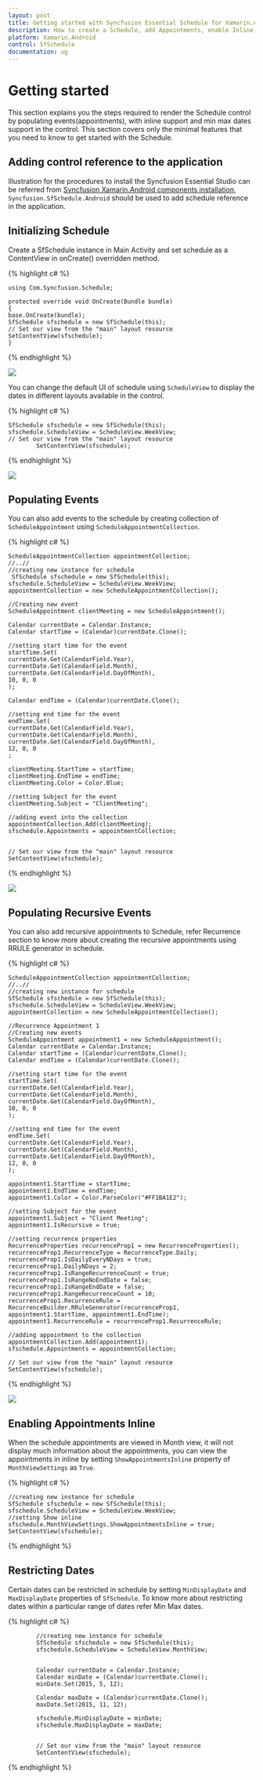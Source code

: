 ```yaml
---
layout: post
title: Getting started with Syncfusion Essential Schedule for Xamarin.Android
description: How to create a Schedule, add Appointments, enable Inline and other functionalities
platform: Xamarin.Android
control: SfSchedule
documentation: ug
---
```


# Getting started

This section explains you the steps required to render the Schedule control by populating  events(appointments), with inline support and min max dates support in the control. This section covers only the minimal features that you need to know to get started with the Schedule.

## Adding control reference to the application

Illustration for the procedures to install the Syncfusion Essential Studio can be referred from [Syncfusion Xamarin.Android components installation](http://help.syncfusion.com/Xamarin.Android/introduction/download-and-installation), `Syncfusion.SfSchedule.Android` should be used to add schedule reference in the application. 

## Initializing Schedule 

Create a SfSchedule instance in Main Activity and set schedule as a ContentView in onCreate() overridden method.

{% highlight c# %}

    using Com.Syncfusion.Schedule;

    protected override void OnCreate(Bundle bundle)
    {
    base.OnCreate(bundle);
    SfSchedule sfschedule = new SfSchedule(this);
    // Set our view from the "main" layout resource
    SetContentView(sfschedule);
    }

{% endhighlight %}

![](GettingStarted_images/GettingStarted_img1.jpeg)

You can change the default UI of schedule using `ScheduleView` to display the dates in different layouts available in the control.

{% highlight c# %}

    SfSchedule sfschedule = new SfSchedule(this);
    sfschedule.ScheduleView = ScheduleView.WeekView;
    // Set our view from the "main" layout resource
            SetContentView(sfschedule);

{% endhighlight %}

![](GettingStarted_images/GettingStarted_img2.jpeg)

## Populating Events

You can also add events to the schedule by creating collection of ` ScheduleAppointment` using  `ScheduleAppointmentCollection`. 

{% highlight c# %}

    ScheduleAppointmentCollection appointmentCollection;
    //..//
    //creating new instance for schedule
     SfSchedule sfschedule = new SfSchedule(this);
    sfschedule.ScheduleView = ScheduleView.WeekView;
    appointmentCollection = new ScheduleAppointmentCollection();

    //Creating new event
    ScheduleAppointment clientMeeting = new ScheduleAppointment();

    Calendar currentDate = Calendar.Instance;
    Calendar startTime = (Calendar)currentDate.Clone();
     
    //setting start time for the event
    startTime.Set(
    currentDate.Get(CalendarField.Year),
    currentDate.Get(CalendarField.Month),
    currentDate.Get(CalendarField.DayOfMonth),
    10, 0, 0
    );

    Calendar endTime = (Calendar)currentDate.Clone();
   
    //setting end time for the event
    endTime.Set(
    currentDate.Get(CalendarField.Year),
    currentDate.Get(CalendarField.Month),
    currentDate.Get(CalendarField.DayOfMonth),
    12, 0, 0
    ;

    clientMeeting.StartTime = startTime;
    clientMeeting.EndTime = endTime;
    clientMeeting.Color = Color.Blue;

    //setting Subject for the event
    clientMeeting.Subject = "ClientMeeting";
    
    //adding event into the collection
    appointmentCollection.Add(clientMeeting);
    sfschedule.Appointments = appointmentCollection;


    // Set our view from the "main" layout resource
    SetContentView(sfschedule);

{% endhighlight %}

![](GettingStarted_images/GettingStarted_img3.jpeg)

## Populating Recursive Events

You can also add recursive appointments to Schedule, refer Recurrence section to know more about creating the recursive appointments using RRULE generator in schedule.

{% highlight c# %}

    ScheduleAppointmentCollection appointmentCollection;
    //..//
    //creating new instance for schedule
    SfSchedule sfschedule = new SfSchedule(this);
    sfschedule.ScheduleView = ScheduleView.WeekView;
    appointmentCollection = new ScheduleAppointmentCollection();

    //Recurrence Appointment 1
    //Creating new events
    ScheduleAppointment appointment1 = new ScheduleAppointment();
    Calendar currentDate = Calendar.Instance;
    Calendar startTime = (Calendar)currentDate.Clone();
    Calendar endTime = (Calendar)currentDate.Clone();

    //setting start time for the event
    startTime.Set(
    currentDate.Get(CalendarField.Year),
    currentDate.Get(CalendarField.Month),
    currentDate.Get(CalendarField.DayOfMonth),
    10, 0, 0
    );

    //setting end time for the event
    endTime.Set(
    currentDate.Get(CalendarField.Year),
    currentDate.Get(CalendarField.Month),
    currentDate.Get(CalendarField.DayOfMonth),
    12, 0, 0
    );

    appointment1.StartTime = startTime;
    appointment1.EndTime = endTime;
    appointment1.Color = Color.ParseColor("#FF1BA1E2");

    //setting Subject for the event
    appointment1.Subject = "Client Meeting";
    appointment1.IsRecursive = true;

    //setting recurrence properties
    RecurrenceProperties recurrenceProp1 = new RecurrenceProperties();
    recurrenceProp1.RecurrenceType = RecurrenceType.Daily;
    recurrenceProp1.IsDailyEveryNDays = true;
    recurrenceProp1.DailyNDays = 2;
    recurrenceProp1.IsRangeRecurrenceCount = true;
    recurrenceProp1.IsRangeNoEndDate = false;
    recurrenceProp1.IsRangeEndDate = false;
    recurrenceProp1.RangeRecurrenceCount = 10;
    recurrenceProp1.RecurrenceRule = RecurrenceBuilder.RRuleGenerator(recurrenceProp1, appointment1.StartTime, appointment1.EndTime);
    appointment1.RecurrenceRule = recurrenceProp1.RecurrenceRule;

    //adding appointment to the collection  
    appointmentCollection.Add(appointment1);
    sfschedule.Appointments = appointmentCollection;
            
    // Set our view from the "main" layout resource
    SetContentView(sfschedule);

{% endhighlight %}

![](GettingStarted_images/GettingStarted_img4.jpeg)

## Enabling Appointments Inline

When the schedule appointments are viewed in Month view, it will not display much information about the appointments, you can view the appointments in inline by setting `ShowAppointmentsInline` property of `MonthViewSettings` as `True`.

{% highlight c# %}

    //creating new instance for schedule
    SfSchedule sfschedule = new SfSchedule(this);
    sfschedule.ScheduleView = ScheduleView.WeekView;
    //setting Show inline 
    sfschedule.MonthViewSettings.ShowAppointmentsInline = true;
    SetContentView(sfschedule);  
    
{% endhighlight %}

## Restricting Dates

Certain dates can be restricted in schedule by setting `MinDisplayDate` and `MaxDisplayDate` properties of `SfSchedule`.  To know more about restricting dates within a particular range of dates refer Min Max dates.

{% highlight c# %}

            //creating new instance for schedule
            SfSchedule sfschedule = new SfSchedule(this);
            sfschedule.ScheduleView = ScheduleView.MonthView;


            Calendar currentDate = Calendar.Instance;
            Calendar minDate = (Calendar)currentDate.Clone();
            minDate.Set(2015, 5, 12);

            Calendar maxDate = (Calendar)currentDate.Clone();
            maxDate.Set(2015, 11, 12);

            sfschedule.MinDisplayDate = minDate;
            sfschedule.MaxDisplayDate = maxDate;


            // Set our view from the "main" layout resource
            SetContentView(sfschedule);

{% endhighlight %}
